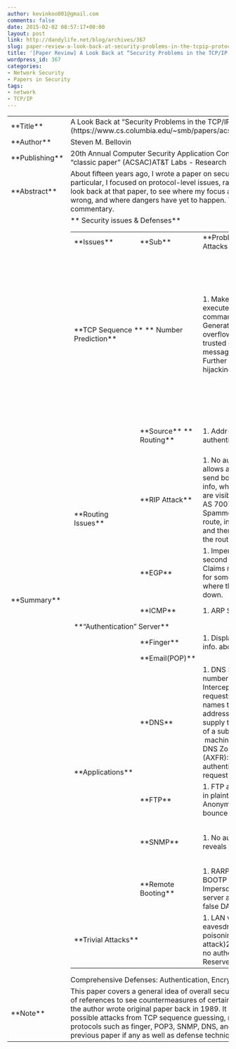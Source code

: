 ```yaml
---
author: kevinkoo001@gmail.com
comments: false
date: 2015-02-02 08:57:17+00:00
layout: post
link: http://dandylife.net/blog/archives/367
slug: paper-review-a-look-back-at-security-problems-in-the-tcpip-protocol-suite
title: '[Paper Review] A Look Back at “Security Problems in the TCP/IP Protocol Suite”'
wordpress_id: 367
categories:
- Network Security
- Papers in Security
tags:
- network
- TCP/IP
---
```


<table >
<tbody >
<tr >

<td width="81" >**Title**
</td>

<td colspan="3" width="638" >A Look Back at “Security Problems in the TCP/IP Protocol Suite” [[Link](https://www.cs.columbia.edu/~smb/papers/acsac-ipext.pdf)]
</td>
</tr>
<tr >

<td width="81" >**Author**
</td>

<td width="447" >Steven M. Bellovin
</td>

<td width="48" >**Email**
</td>

<td width="144" >bellovin@acm.org
</td>
</tr>
<tr >

<td width="81" >**Publishing**
</td>

<td width="447" >20th Annual Computer Security Application Conference “classic paper” (ACSAC)AT&T Labs - Research
</td>

<td width="48" >**Year**
</td>

<td width="144" >2004
</td>
</tr>
<tr >

<td width="81" >**Abstract**
</td>

<td colspan="3" width="638" >About fifteen years ago, I wrote a paper on security problems in the TCP/IP protocol suite, In particular, I focused on protocol-level issues, rather than implementation flaws. It is instructive to look back at that paper, to see where my focus and my predictions were accurate, where I was wrong, and where dangers have yet to happen. This is a reprint of the original paper, with added commentary.
</td>
</tr>
<tr >

<td width="81" >**Summary**
</td>

<td colspan="3" width="638" >** Security issues & Defenses**
<table >
<tbody >
<tr >

<td width="109" >**Issues**
</td>

<td width="69" >**Sub**
</td>

<td width="197" >**Problems/Possible Attacks**
</td>

<td width="249" >**Defenses/Countermeasures**
</td>
</tr>
<tr >

<td colspan="2" width="178" >**TCP Sequence **
** Number Prediction**
</td>

<td width="197" >1. Makes “r” possibly execute malicious commands2. Generates queue overflows so that trusted client lost messages (DoS)3. Further session hijacking attack
</td>

<td width="249" >1. A cryptographic hash function to create a separate sequence number space for each  “connection”, a connection being defined per RFC791 as the unique 4-tuple <localhost, localport, remotehost, remoteport>.2. Random ISN generation à negative effects on the correctness of TCP in the presence of duplicate packets, the sum of a sequence

of random increments will have a normal distribution, which implies that the actual range

of the ISNs is quite small with Central limit theorem (CERT CA-2001-09)
</td>
</tr>
<tr >

<td width="109" rowspan="4" >**Routing Issues**
</td>

<td width="69" >**Source**
** Routing**
</td>

<td width="197" >1. Addr-based authentication
</td>

<td width="249" >1. Configure routers to reject external packets2. Use firewall,3. Reject src-routed packets at border routers
</td>
</tr>
<tr >

<td width="69" >**RIP Attack**
</td>

<td width="197" >1. No authentication allows an intruder to send bogus routing info, whose entries are visible widely2. AS 7007 attack3. Spammers hijack route, inject spam, and then withdraw the route.
</td>

<td width="249" >1. Filter out packets with bogus source. (Network ingress filtering)
</td>
</tr>
<tr >

<td width="69" >**EGP**
</td>

<td width="197" >1. Impersonates a second E/G for AS2. Claims reachability for some network where the real GW is down.
</td>

<td width="249" >1. Reasonably secure due to restricted topologies, but now BGP
</td>
</tr>
<tr >

<td width="69" >**ICMP**
</td>

<td width="197" >1. ARP Spoofing
</td>

<td width="249" >1. Includes plausible sequence number2. ICMP redirect disabled
</td>
</tr>
<tr >

<td colspan="2" width="178" >**“Authentication” Server**
</td>

<td width="197" >
</td>

<td width="249" >1. Do not use it
</td>
</tr>
<tr >

<td width="109" rowspan="6" >**Applications**
</td>

<td width="69" >**Finger**
</td>

<td width="197" >1. Displaying useful info. about users
</td>

<td width="249" >1. Firewall blocks the finger protocol
</td>
</tr>
<tr >

<td width="69" >**Email(POP)**
</td>

<td width="197" >
</td>

<td width="249" >1. Use encryption mode - SSL
</td>
</tr>
<tr >

<td width="69" >**DNS**
</td>

<td width="197" >1. DNS Sequence number attack2. Intercepts virtually all requests to translate names to IP addresses, and supply the address of a subverted  machine instead3. DNS Zone transfer (AXFR): no authentication on the request
</td>

<td width="249" >1. DNSSec provides digitally signed resource records
</td>
</tr>
<tr >

<td width="69" >**FTP**
</td>

<td width="197" >1. FTP authentication in plaintext2. Anonymous FTP – bounce attack
</td>

<td width="249" >1. Cryptographic protection for FTP
</td>
</tr>
<tr >

<td width="69" >**SNMP**
</td>

<td width="197" >1. No authentication reveals MIB
</td>

<td width="249" >1. Use _community string_ (simple plaintext pass)2. SNMPv3 defines user-based security model which provides cryptographic authentication
</td>
</tr>
<tr >

<td width="69" >**Remote Booting**
</td>

<td width="197" >1. RARP with TFTP2. BOOTP with TFTP3. Impersonate the server and send false DATA packets
</td>

<td width="249" >1. 4 byte random transaction id2. DHCP
</td>
</tr>
<tr >

<td colspan="2" width="178" >**Trivial Attacks**
</td>

<td width="197" >1. LAN vulnerable to eavesdropping (ARP poisoning, smurf attack)2. TFTP with no authentication3. Reserved Ports
</td>

<td width="249" >
</td>
</tr>
</tbody>
</table>
Comprehensive Defenses: Authentication, Encryption, Trusted Systems
</td>
</tr>
<tr >

<td width="81" >**Note**
</td>

<td colspan="3" width="638" >This paper covers a general idea of overall security problems in TCP/IP suite. It also provides a lot of references to see countermeasures of certain issues at a glance.This paper is based on what the author wrote original paper back in 1989. It reviews different types of protocol flaws itself and possible attacks from TCP sequence guessing, routing protocol issues to application layer protocols such as finger, POP3, SNMP, DNS, and FTP. Also he corrected wrong descriptions in previous paper if any as well as defense techniques and their limitations against such attacks.
</td>
</tr>
</tbody>
</table>
